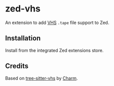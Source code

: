 # zed-vhs

An extension to add [VHS](https://github.com/charmbracelet/vhs) `.tape` file support to Zed.

## Installation

Install from the integrated Zed extensions store.

## Credits

Based on [tree-sitter-vhs](https://github.com/charmbracelet/tree-sitter-vhs)
by [Charm](https://github.com/charmbracelet).
